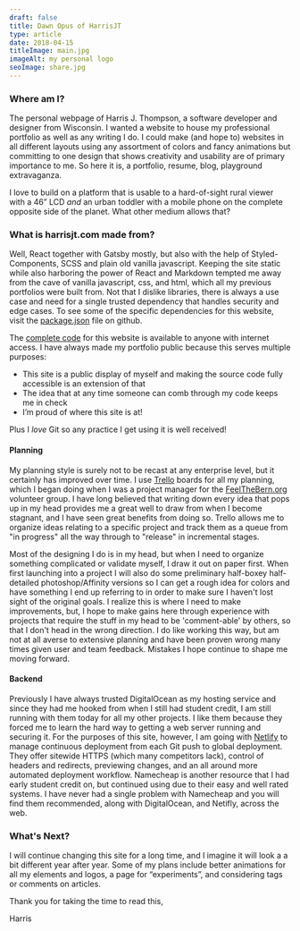 ```yaml
---
draft: false
title: Dawn Opus of HarrisJT
type: article
date: 2018-04-15
titleImage: main.jpg
imageAlt: my personal logo
seoImage: share.jpg
---
```


### Where am I?

The personal webpage of Harris J. Thompson, a software developer and designer from Wisconsin. I wanted a website to house my professional portfolio as well as any writing I do. I could make (and hope to) websites in all different layouts using any assortment of colors and fancy animations but committing to one design that shows creativity and usability are of primary importance to me. So here it is, a portfolio, resume, blog, playground extravaganza.

I love to build on a platform that is usable to a hard-of-sight rural viewer with a 46” LCD _and_ an urban toddler with a mobile phone on the complete opposite side of the planet. What other medium allows that?

### What is harrisjt.com made from?

Well, React together with Gatsby mostly, but also with the help of Styled-Components, SCSS and plain old vanilla javascript. Keeping the site static while also harboring the power of React and Markdown tempted me away from the cave of vanilla javascript, css, and html, which all my previous portfolios were built from. Not that I dislike libraries, there is always a use case and need for a single trusted dependency that handles security and edge cases. To see some of the specific dependencies for this website, visit the [package.json](https://github.com/HarrisJT/harrisjt.com/blob/master/package.json) file on github.

The [complete code](https://github.com/harrisjt/harrisjt.com) for this website is available to anyone with internet access. I have always made my portfolio public because this serves multiple purposes:

- This site is a public display of myself and making the source code fully accessible is an extension of that
- The idea that at any time someone can comb through my code keeps me in check
- I’m proud of where this site is at!

Plus I _love_ Git so any practice I get using it is well received!

#### Planning

My planning style is surely not to be recast at any enterprise level, but it certainly has improved over time. I use [Trello](https://trello.com) boards for all my planning, which I began doing when I was a project manager for the [FeelTheBern.org](https://FeelTheBern.org) volunteer group. I have long believed that writing down every idea that pops up in my head provides me a great well to draw from when I become stagnant, and I have seen great benefits from doing so. Trello allows me to organize ideas relating to a specific project and track them as a queue from "in progress" all the way through to "release" in incremental stages.

Most of the designing I do is in my head, but when I need to organize something complicated or validate myself, I draw it out on paper first. When first launching into a project I will also do some preliminary half-boxey half-detailed photoshop/Affinity versions so I can get a rough idea for colors and have something I end up referring to in order to make sure I haven't lost sight of the original goals. I realize this is where I need to make improvements, but, I hope to make gains here through experience with projects that require the stuff in my head to be 'comment-able' by others, so that I don't head in the wrong direction. I do like working this way, but am not at all averse to extensive planning and have been proven wrong many times given user and team feedback. Mistakes I hope continue to shape me moving forward.

#### Backend

Previously I have always trusted DigitalOcean as my hosting service and since they had me hooked from when I still had student credit, I am still running with them today for all my other projects. I like them because they forced me to learn the hard way to getting a web server running and securing it. For the purposes of this site, however, I am going with [Netlify](https://www.netlify.com/) to manage continuous deployment from each Git push to global deployment. They offer sitewide HTTPS (which many competitors lack), control of headers and redirects, previewing changes, and an all around more automated deployment workflow. Namecheap is another resource that I had early student credit on, but continued using due to their easy and well rated systems. I have never had a single problem with Namecheap and you will find them recommended, along with DigitalOcean, and Netifly, across the web.

### What's Next?

I will continue changing this site for a long time, and I imagine it will look a a bit different year after year. Some of my plans include better animations for all my elements and logos, a page for “experiments”, and considering tags or comments on articles.

Thank you for taking the time to read this,

Harris
